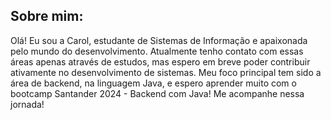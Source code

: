 ## Sobre mim:

Olá! Eu sou a Carol, estudante de Sistemas de Informação e apaixonada pelo mundo do desenvolvimento. Atualmente tenho contato com essas áreas apenas através de estudos, mas espero em breve poder contribuir ativamente no desenvolvimento de sistemas. Meu foco principal tem sido a área de backend, na linguagem Java, e espero aprender muito com o bootcamp Santander 2024 - Backend com Java!
Me acompanhe nessa jornada!
